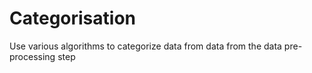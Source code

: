 # Categorisation
Use various algorithms to categorize data from data from the data pre-processing step
